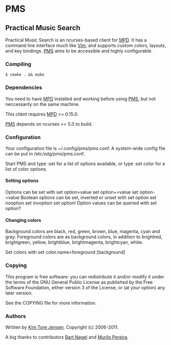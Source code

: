 # PMS
## Practical Music Search
Practical Music Search is an ncurses-based client for
[MPD](http://mpd.wikia.com/wiki/Music_Player_Daemon_Wiki). It has a command line
interface much like [Vim](http://www.vim.org), and supports custom colors,
layouts, and key bindings. [PMS](https://github.com/ambientsound/pms) aims to
be accessible and highly configurable.

### Compiling
    $ cmake . && make

### Dependencies
You need to have [MPD](http://mpd.wikia.com/wiki/Music_Player_Daemon_Wiki)
installed and working before using [PMS](https://github.com/ambientsound/pms),
but not neccessarily on the same machine.

This client requires 
[MPD](http://mpd.wikia.com/wiki/Music_Player_Daemon_Wiki) >= 0.15.0.

[PMS](https://github.com/ambientsound/pms) depends on ncurses >= 5.0 to build.

### Configuration
Your configuration file is ~/.config/pms/pms.conf. A system-wide config
file can be put in /etc/xdg/pms/pms.conf.

Start PMS and type
    :set
for a list of options available, or type
    :set color
for a list of color options.

#### Setting options
Options can be set with
    set option=value
    set option+=value
    set option-=value
Boolean options can be set, inverted or unset with
    set option
    set nooption
    set invoption
    set option!
Option values can be queried with
    set option?

#### Changing colors
Background colors are black, red, green, brown, blue, magenta, cyan and gray.
Foreground colors are as background colors, in addition to 
brightred, brightgreen, yellow, brightblue, brightmagenta, brightcyan, white.

Set colors with
    set color.name=foreground [background]

### Copying
This program is free software: you can redistribute it and/or modify
it under the terms of the GNU General Public License as published by
the Free Software Foundation, either version 3 of the License, or
(at your option) any later version.

See the COPYING file for more information.

### Authors
Written by [Kim Tore Jensen](http://www.incendio.no). Copyright (c) 2006-2011.

A big thanks to contributors [Bart Nagel](https://github.com/tremby)
and [Murilo Pereira](https://github.com/mpereira).
